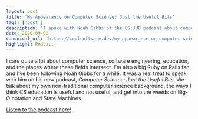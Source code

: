 ```yaml
---
layout: post
title: 'My Appearance on Computer Science: Just the Useful Bits'
tags: ['post']
description: 'I spoke with Noah Gibbs of the CS:JUB podcast about computer science education and its applications'
date: 2020-09-02
canonical_url: 'https://coolsoftware.dev/my-appearance-on-computer-science-just-the-useful-bits/'
highlight: Podcast
---
```


I care quite a lot about computer science, software engineering, education, and the places where these fields intersect. I'm also a big Ruby on Rails fan, and I've been following Noah Gibbs for a while. It was a real treat to speak with him on his new podcast, *Computer Science: Just the Useful Bits*. We talk about my own non-traditional computer science background, the ways I think CS education is useful and not useful, and get into the weeds on Big-O notation and State Machines. 

[Listen to the podcast here!](https://anchor.fm/just-the-useful-bits/episodes/With-Tyler-Williams-Hands-On-Teaching-Between-Students-Formal-and-Informal-Teaching-eitt1f)